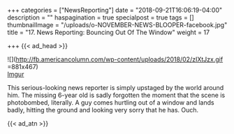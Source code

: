 +++
categories = ["NewsReporting"]
date = "2018-09-21T16:06:19-04:00"
description = ""
haspagination = true
specialpost = true
tags = []
thumbnailImage = "/uploads/o-NOVEMBER-NEWS-BLOOPER-facebook.jpg"
title = "17. News Reporting: Bouncing Out Of The Window"
weight = 17

+++
{{< ad_head >}}

![](http://fb.americancolumn.com/wp-content/uploads/2018/02/zIXtJzx.gif =881x467)  
[Imgur](https://i.imgur.com/zIXtJzx)  

This serious-looking news reporter is simply upstaged by the world around him. The missing 6-year old is sadly forgotten the moment that the scene is photobombed, literally. A guy comes hurtling out of a window and lands badly, hitting the ground and looking very sorry that he has. Ouch.

{{< ad_atn >}}
